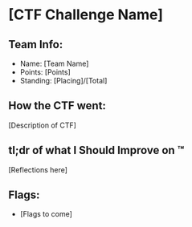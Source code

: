 # [CTF Challenge Name]

## Team Info:
- Name: [Team Name]
- Points: [Points]
- Standing: [Placing]/[Total]

## How the CTF went:
[Description of CTF]

## tl;dr of what I Should Improve on :tm:
[Reflections here]

## Flags:
- [Flags to come]